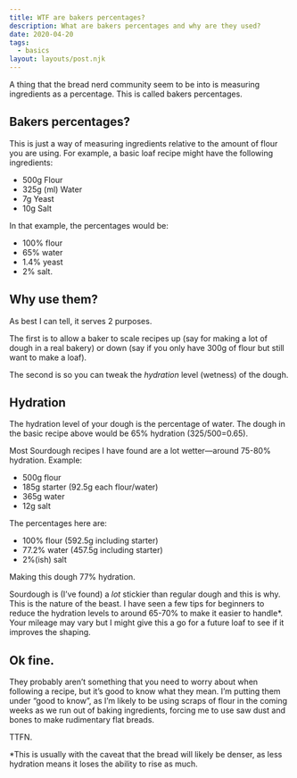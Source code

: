 ```yaml
---
title: WTF are bakers percentages?
description: What are bakers percentages and why are they used?
date: 2020-04-20
tags:
  - basics
layout: layouts/post.njk
---
```


A thing that the bread nerd community seem to be into is measuring ingredients as a percentage. This is called bakers percentages. 

## Bakers percentages?

This is just a way of measuring ingredients relative to the amount of flour you are using. For example, a basic loaf recipe might have the following ingredients:

- 500g Flour 
- 325g (ml) Water
- 7g Yeast
- 10g Salt

In that example, the percentages would be:

- 100% flour
- 65% water
- 1.4% yeast
- 2% salt. 

## Why use them?

As best I can tell, it serves 2 purposes. 

The first is to allow a baker to scale recipes up (say for making a lot of dough in a real bakery) or down (say if you only have 300g of flour but still want to make a loaf). 

The second is so you can tweak the *hydration* level (wetness) of the dough. 

## Hydration

The hydration level of your dough is the percentage of water. The dough in the basic recipe above would be 65% hydration (325/500=0.65). 

Most Sourdough recipes I have found are a lot wetter—around 75-80% hydration. Example:

- 500g flour
- 185g starter (92.5g each flour/water)
- 365g water
- 12g salt

The percentages here are:

- 100% flour (592.5g including starter)
- 77.2% water (457.5g including starter)
- 2%(ish) salt

Making this dough 77% hydration. 

Sourdough is (I’ve found) a *lot* stickier than regular dough and this is why. This is the nature of the beast. I have seen a few tips for beginners to reduce the hydration levels to around 65-70% to make it easier to handle*. Your mileage may vary but I might give this a go for a future loaf to see if it improves the shaping. 

## Ok fine. 

They probably aren’t something that you need to worry about when following a recipe, but it’s good to know what they mean. I’m putting them under “good to know”, as I’m likely to be using scraps of flour in the coming weeks as we run out of baking ingredients, forcing me to use saw dust and bones to make rudimentary flat breads. 

TTFN. 

*This is usually with the caveat that the bread will likely be denser, as less hydration means it loses the ability to rise as much. 


